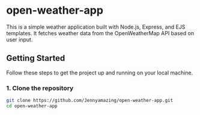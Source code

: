 # open-weather-app

This is a simple weather application built with Node.js, Express, and EJS templates. It fetches weather data from the OpenWeatherMap API based on user input.



## Getting Started

Follow these steps to get the project up and running on your local machine.

### 1. Clone the repository

```bash
git clone https://github.com/Jennyamazing/open-weather-app.git
cd open-weather-app
